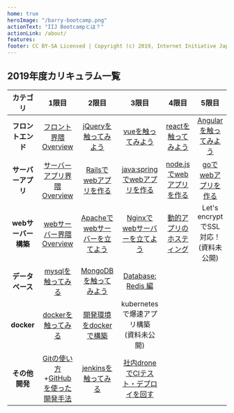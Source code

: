 ```yaml
---
home: true
heroImage: "/barry-bootcamp.png"
actionText: "IIJ Bootcampとは？"
actionLink: /about/
features:
footer: CC BY-SA Licensed | Copyright (c) 2019, Internet Initiative Japan Inc.
---
```


## 2019年度カリキュラム一覧

| カテゴリ | 1限目 | 2限目 | 3限目 | 4限目 | 5限目 |
|:--:|:--:|:--:|:--:|:--:|:--:|
| **フロントエンド** | [フロント界隈 Overview](./frontend/overview/) | [jQueryを触ってみよう](/frontend/jquery/) | [vueを触ってみよう](/frontend/vue/) | [reactを触ってみよう](/frontend/react/) | [Angularを触ってみよう](/frontend/angular/) |
| **サーバーアプリ** | [サーバーアプリ界隈 Overview](/server-app/overview/) | [Railsでwebアプリを作る](/server-app/rails/) | [java:springでwebアプリを作る](/server-app/java/) | [node.jsでwebアプリを作る](/server-app/node/) | [goでwebアプリを作る](/server-app/go/) |
| **webサーバー構築** | [webサーバー界隈 Overview](/web-server/overview/) | [Apacheでwebサーバーを立てよう](/web-server/apache/) | [Nginxでwebサーバーを立てよう](/web-server/nginx/) | [動的アプリのホスティング](/web-server/hosting/) | Let's encryptでSSL対応！<br>(資料未公開) |
| **データベース** | [mysqlを触ってみる](/database/mysql/) | [MongoDBを触ってみよう](/database/mongodb/) | [Database: Redis 編](/database/redis/) |
| **docker** | [dockerを触ってみる](/docker/docker/) | [開発環境をdockerで構築](/docker/docker-compose/) | kubernetesで爆速アプリ構築<br>(資料未公開) |
| **その他開発** | [Gitの使い方](/development/git/)+[GitHubを使った開発手法](/development/github/) | [jenkinsを触ってみる](/development/jenkins/) | [社内droneでCIテスト・デプロイを回す](/development/drone/) |
